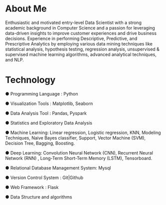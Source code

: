# About Me

Enthusiastic and motivated entry-level Data Scientist with a strong academic background in Computer Science and a passion for leveraging data-driven insights to improve customer experiences and drive business decisions.
Experience in performing Descriptive, Predictive, and Prescriptive Analytics by employing various data mining techniques like statistical analysis, hypothesis testing, regression analysis, unsupervised & supervised machine
learning algorithms, advanced analytical techniques, and NLP.

# Technology
● Programming Language : Python

● Visualization Tools : Matplotlib, Seaborn

● Data Analysis Tool : Pandas, Pyspark

● Statistics and Exploratory Data Analysis

● Machine Learning: Linear regression, Logistic regression, KNN, Modeling Techniques,
Naive Bayes classifier, Support, Vector Machine (SVM), Decision Tree, Bagging, Boosting.

● Deep Learning: Convolution Neural Network (CNN), Recurrent Neural Network (RNN) ,
Long-Term Short-Term Memory (LSTM), Tensorboard.

● Relational Database Management System: Mysql

● Version Control System : Git|Github

● Web Framework : Flask

● Data Structure and algorithms
